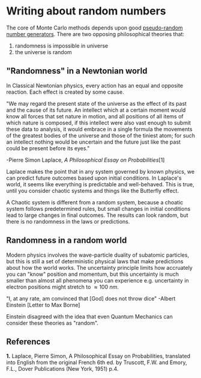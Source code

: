 # Writing about random numbers 

The core of Monte
Carlo methods depends upon good [pseudo-random number
generators](https://en.wikipedia.org/wiki/Pseudorandom_number_generator).
There are two opposing philosophical theories that:

1. randomness is impossible in universe
2. the universe is random


## "Randomness" in a Newtonian world

In Classical Newtonian physics, every action has an equal and opposite
reaction. Each effect is created by some cause. 

"We may regard the present state of the universe as the effect of its
past and the cause of its future. An intellect which at a certain moment
would know all forces that set nature in motion, and all positions of
all items of which nature is composed, if this intellect were also vast
enough to submit these data to analysis, it would embrace in a single
formula the movements of the greatest bodies of the universe and those
of the tiniest atom; for such an intellect nothing would be uncertain
and the future just like the past could be present before its eyes."

-Pierre Simon Laplace, _A Philosophical Essay on Probabilities_[1]

Laplace makes the point that in any system governed by known physics, we
can predict future outcomes based upon initial conditions. In Laplace's
world, it seems like everything is predictable and well-behaved. This is
true, until you consider chaotic systems and things like the Butterfly
effect. 

A Chaotic system is different from a random system, because a choatic
system follows predetermined rules, but small changes in initial
conditions lead to large changes in final outcomes. The results can look
random, but there is no randomness in the laws or predictions. 

<!-- update some examples and data from double pendulum -->

## Randomness in a random world

Modern physics involves the wave-particle duality of subatomic
particles, but this is still a set of deterministic physical laws that
make predictions about how the world works. The uncertainty principle
limits how accruately you can "know" position and momentum, but this
uncertainty is much smaller than almost all phenomena you can experience
e.g. uncertainty in electron positions might stretch to $\approx100~nm$. 

"I, at any rate, am convinced that [God] does not throw dice" 
-Albert Einstein [Letter to Max Borne]

Einstein disagreed with the idea that even Quantum Mechanics can
consider these theories as "random". 


## References 
**1.** Laplace, Pierre Simon, A Philosophical Essay on Probabilities,
translated into English from the original French 6th ed. by Truscott,
F.W. and Emory, F.L., Dover Publications (New York, 1951) p.4.
